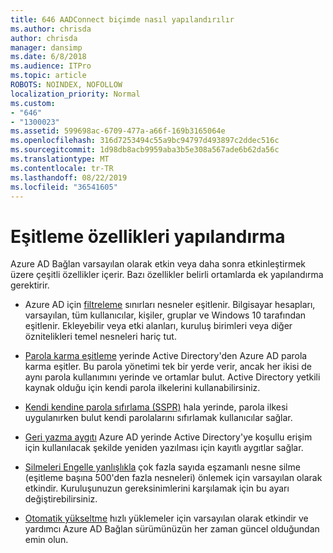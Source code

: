 ```yaml
---
title: 646 AADConnect biçimde nasıl yapılandırılır
ms.author: chrisda
author: chrisda
manager: dansimp
ms.date: 6/8/2018
ms.audience: ITPro
ms.topic: article
ROBOTS: NOINDEX, NOFOLLOW
localization_priority: Normal
ms.custom:
- "646"
- "1300023"
ms.assetid: 599698ac-6709-477a-a66f-169b3165064e
ms.openlocfilehash: 316d7253494c55a9bc94797d493897c2ddec516c
ms.sourcegitcommit: 1d98db8acb9959aba3b5e308a567ade6b62da56c
ms.translationtype: MT
ms.contentlocale: tr-TR
ms.lasthandoff: 08/22/2019
ms.locfileid: "36541605"
---
```

# <a name="configure-sync-features"></a>Eşitleme özellikleri yapılandırma

Azure AD Bağlan varsayılan olarak etkin veya daha sonra etkinleştirmek üzere çeşitli özellikler içerir. Bazı özellikler belirli ortamlarda ek yapılandırma gerektirir.

- Azure AD için [filtreleme](https://docs.microsoft.com/azure/active-directory/connect/active-directory-aadconnectsync-configure-filtering) sınırları nesneler eşitlenir. Bilgisayar hesapları, varsayılan, tüm kullanıcılar, kişiler, gruplar ve Windows 10 tarafından eşitlenir. Ekleyebilir veya etki alanları, kuruluş birimleri veya diğer öznitelikleri temel nesneleri hariç tut.

- [Parola karma eşitleme](https://docs.microsoft.com/azure/active-directory/connect/active-directory-aadconnectsync-implement-password-hash-synchronization) yerinde Active Directory'den Azure AD parola karma eşitler. Bu parola yönetimi tek bir yerde verir, ancak her ikisi de aynı parola kullanımını yerinde ve ortamlar bulut. Active Directory yetkili kaynak olduğu için kendi parola ilkelerini kullanabilirsiniz.

- [Kendi kendine parola sıfırlama (SSPR)](https://docs.microsoft.com/azure/active-directory/authentication/quickstart-sspr) hala yerinde, parola ilkesi uygulanırken bulut kendi parolalarını sıfırlamak kullanıcılar sağlar.

- [Geri yazma aygıtı](https://docs.microsoft.com/azure/active-directory/connect/active-directory-aadconnect-feature-device-writeback) Azure AD yerinde Active Directory'ye koşullu erişim için kullanılacak şekilde yeniden yazılması için kayıtlı aygıtlar sağlar.

- [Silmeleri Engelle yanlışlıkla](https://docs.microsoft.com/azure/active-directory/connect/active-directory-aadconnectsync-feature-prevent-accidental-deletes) çok fazla sayıda eşzamanlı nesne silme (eşitleme başına 500'den fazla nesneleri) önlemek için varsayılan olarak etkindir. Kuruluşunuzun gereksinimlerini karşılamak için bu ayarı değiştirebilirsiniz.

- [Otomatik yükseltme](https://docs.microsoft.com/azure/active-directory/connect/active-directory-aadconnect-feature-automatic-upgrade) hızlı yüklemeler için varsayılan olarak etkindir ve yardımcı Azure AD Bağlan sürümünüzün her zaman güncel olduğundan emin olun.
